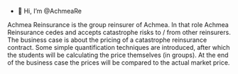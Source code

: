 - 👋 Hi, I’m @AchmeaRe

Achmea Reinsurance is the group reinsurer of Achmea. In that role Achmea Reinsurance cedes and accepts catastrophe risks to / from other reinsurers. 
The business case is about the pricing of a catastrophe reinsurance contract. 
Some simple quantification techniques are introduced, after which the students will be calculating the price themselves (in groups). 
At the end of the business case the prices will be compared to the actual market price.


<!---
AchmeaRe/AchmeaRe is a ✨ special ✨ repository because its `README.md` (this file) appears on your GitHub profile.
You can click the Preview link to take a look at your changes.


--->
